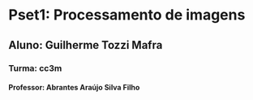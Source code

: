 # Pset1: Processamento de imagens
## Aluno: Guilherme Tozzi Mafra
### Turma: cc3m
#### Professor: Abrantes Araújo Silva Filho
